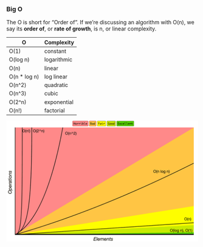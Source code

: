 
### Big O
The O is short for “Order of”. If we’re discussing an algorithm with O(n), we say its **order of**, or **rate of growth**, is n, or linear complexity.

| O            | Complexity  |
| -            | -           |
| O(1)         | constant    |
| O(log n)     | logarithmic |
| O(n)         | linear      |
| O(n * log n) | log linear	 |
| O(n^2)       | quadratic   |
| O(n^3)       | cubic       |
| O(2^n)       | exponential |
| O(n!)        | factorial   |

![big(O)](/pic/big-o-cheatsheet.png)